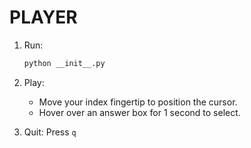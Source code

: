 # PLAYER

1. Run:
   ```bash
   python __init__.py
   ```

2. Play:
   - Move your index fingertip to position the cursor.
   - Hover over an answer box for 1 second to select.

3. Quit: Press `q` 
